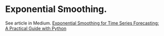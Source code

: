 # Exponential Smoothing.

See article in Medium.
[Exponential Smoothing for Time Series Forecasting: A Practical Guide with Python](https://medium.com/code-applied/exponential-smoothing-for-time-series-forecasting-a-practical-guide-with-python-88bb23be07de?sk=1be9cc491254846ffeafb813dd8472d6)
